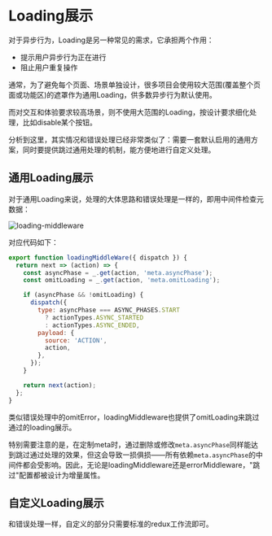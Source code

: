 # Loading展示

对于异步行为，Loading是另一种常见的需求，它承担两个作用：

* 提示用户异步行为正在进行
* 阻止用户重复操作

通常，为了避免每个页面、场景单独设计，很多项目会使用较大范围(覆盖整个页面或功能区)的遮罩作为通用Loading，供多数异步行为默认使用。

而对交互和体验要求较高场景，则不使用大范围的Loading，按设计要求细化处理，比如disable某个按钮。

分析到这里，其实情况和错误处理已经非常类似了：需要一套默认启用的通用方案，同时要提供跳过通用处理的机制，能方便地进行自定义处理。

## 通用Loading展示

对于通用Loading来说，处理的大体思路和错误处理是一样的，即用中间件检查元数据：

![loading-middleware](http://oqt8yhdub.bkt.clouddn.com/loading-middleware.png)

对应代码如下：

```js
export function loadingMiddleWare({ dispatch }) {
  return next => (action) => {
    const asyncPhase = _.get(action, 'meta.asyncPhase');
    const omitLoading = _.get(action, 'meta.omitLoading');

    if (asyncPhase && !omitLoading) {
      dispatch({
        type: asyncPhase === ASYNC_PHASES.START
          ? actionTypes.ASYNC_STARTED
          : actionTypes.ASYNC_ENDED,
        payload: {
          source: 'ACTION',
          action,
        },
      });
    }

    return next(action);
  };
}
```

类似错误处理中的omitError，loadingMiddleware也提供了omitLoading来跳过通过的loading展示。

特别需要注意的是，在定制meta时，通过删除或修改`meta.asyncPhase`同样能达到跳过通过处理的效果，但这会导致一损俱损——所有依赖`meta.asyncPhase`的中间件都会受影响。因此，无论是loadingMiddleware还是errorMiddleware，"跳过"配置都被设计为增量属性。

## 自定义Loading展示

和错误处理一样，自定义的部分只需要标准的redux工作流即可。